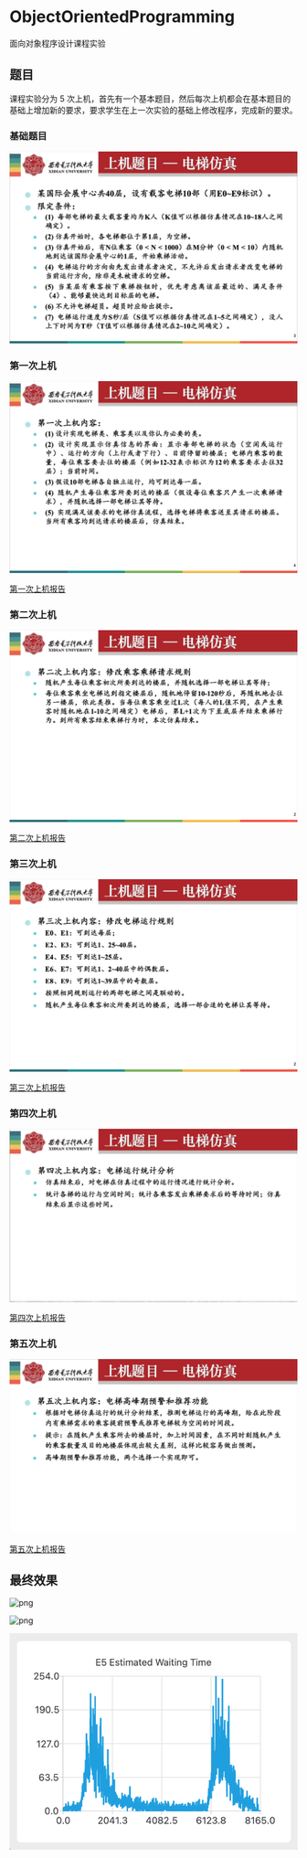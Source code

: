 # ObjectOrientedProgramming

面向对象程序设计课程实验

## 题目

课程实验分为 5 次上机，首先有一个基本题目，然后每次上机都会在基本题目的基础上增加新的要求，要求学生在上一次实验的基础上修改程序，完成新的要求。

### 基础题目

![基础题目](.assets/basic-title.png)

### 第一次上机

![第一次上机](.assets/1st/title.png)

[第一次上机报告](.assets/1st/design-description.md)

### 第二次上机

![第二次上机](.assets/2nd/title.png)

[第二次上机报告](.assets/2nd/design-description.md)

### 第三次上机

![第三次上机](.assets/3rd/title.png)  

[第三次上机报告](.assets/3rd/design-description.md)

### 第四次上机

![第四次上机](.assets/4th/title.png)

[第四次上机报告](.assets/4th/design-description.md)

### 第五次上机

![第五次上机](.assets/5th/title.png)

[第五次上机报告](.assets/5th/design-description.md)

## 最终效果

![png](.assets/1.gif)

![png](.assets/2.gif)

![png](.assets/3.png)
